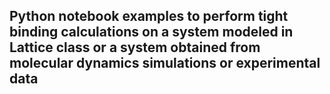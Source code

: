 ## Python notebook examples to perform tight binding calculations on a system modeled in Lattice class or a system obtained from molecular dynamics simulations or experimental data 
